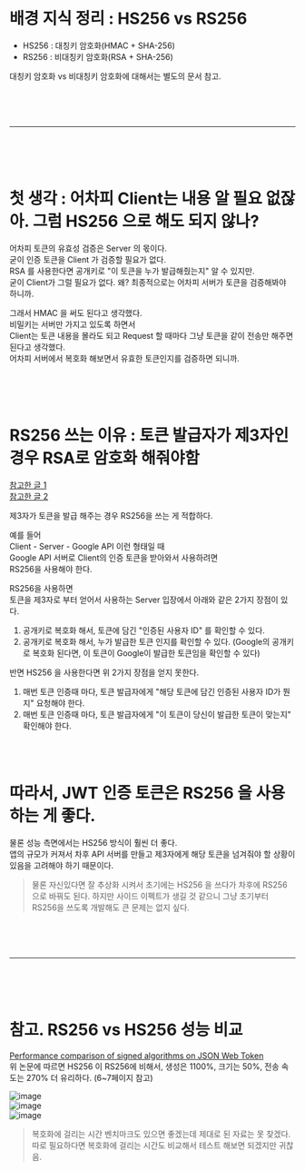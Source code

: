 # 배경 지식 정리 : HS256 vs RS256  
   
- HS256 : 대칭키 암호화(HMAC + SHA-256)  
- RS256 : 비대칭키 암호화(RSA + SHA-256)  
  
대칭키 암호화 vs 비대칭키 암호화에 대해서는 별도의 문서 참고.  
    
<br><br><br>   
  
---  
  
<br><br><br>  
  
# 첫 생각 : 어차피 Client는 내용 알 필요 없잖아. 그럼 HS256 으로 해도 되지 않나?  
  
어차피 토큰의 유효성 검증은 Server 의 몫이다.  
굳이 인증 토큰을 Client 가 검증할 필요가 없다.  
RSA 를 사용한다면 공개키로 "이 토큰을 누가 발급해줬는지" 알 수 있지만.  
굳이 Client가 그럴 필요가 없다. 왜? 최종적으로는 어차피 서버가 토큰을 검증해봐야 하니까.  
  
그래서 HMAC 을 써도 된다고 생각했다.    
비밀키는 서버만 가지고 있도록 하면서       
Client는 토큰 내용을 몰라도 되고 Request 할 때마다 그냥 토큰을 같이 전송만 해주면 된다고 생각했다.  
어차피 서버에서 복호화 해보면서 유효한 토큰인지를 검증하면 되니까.  
  
<br><br><br>
  
# RS256 쓰는 이유 : 토큰 발급자가 제3자인 경우 RSA로 암호화 해줘야함    
  
[참고한 글 1](https://medium.com/jongho-developer/jwt-algorithm-hs256-rs256-1ab9f833c486)  
[참고한 글 2](https://security.stackexchange.com/questions/194830/recommended-asymmetric-algorithms-for-jwt/233863#233863)  

제3자가 토큰을 발급 해주는 경우 RS256을 쓰는 게 적합하다.  
  
예를 들어   
Client - Server - Google API 이런 형태일 때    
Google API 서버로 Client의 인증 토큰을 받아와서 사용하려면   
RS256을 사용해야 한다.  
  
RS256을 사용하면  
토큰을 제3자로 부터 얻어서 사용하는 Server 입장에서 아래와 같은 2가지 장점이 있다.  
  
1. 공개키로 복호화 해서, 토큰에 담긴 "인증된 사용자 ID" 를 확인할 수 있다.  
2. 공개키로 복호화 해서, 누가 발급한 토큰 인지를 확인할 수 있다. (Google의 공개키로 복호화 된다면, 이 토큰이 Google이 발급한 토큰임을 확인할 수 있다)    
  
반면 HS256 을 사용한다면 위 2가지 장점을 얻지 못한다.  

1. 매번 토큰 인증때 마다, 토큰 발급자에게 "해당 토큰에 담긴 인증된 사용자 ID가 뭔지" 요청해야 한다.
2. 매번 토큰 인증때 마다, 토큰 발급자에게 "이 토큰이 당신이 발급한 토큰이 맞는지" 확인해야 한다.  
  
<br><br>  
  
# 따라서, JWT 인증 토큰은 RS256 을 사용하는 게 좋다.  
  
물론 성능 측면에서는 HS256 방식이 훨씬 더 좋다.  
앱의 규모가 커져서 차후 API 서버를 만들고 제3자에게 해당 토큰을 넘겨줘야 할 상황이 있음을 고려해야 하기 때문이다.    
  
> 물론 자신있다면 잘 추상화 시켜서 초기에는 HS256 을 쓰다가 차후에 RS256 으로 바꿔도 된다.
> 하지만 사이드 이펙트가 생길 것 같으니 그냥 초기부터 RS256을 쓰도록 개발해도 큰 문제는 없지 싶다.   
  
<br><br><br>  

----

<br><br><br>  
  
# 참고. RS256 vs HS256 성능 비교  
  
[Performance comparison of signed algorithms on JSON Web Token](https://iopscience.iop.org/article/10.1088/1757-899X/550/1/012023/pdf)  
위 논문에 따르면 HS256 이 RS256에 비해서, 생성은 1100%, 크기는 50%, 전송 속도는 270% 더 유리하다. (6~7페이지 참고)    
  
![image](https://github.com/PhysicksKim/TIL/assets/101965836/552c7118-6f07-4ffa-9d9e-9fddd8184c96)   
![image](https://github.com/PhysicksKim/TIL/assets/101965836/003a8cf2-0fec-40d2-80c6-f3dfcad113d4)   
![image](https://github.com/PhysicksKim/TIL/assets/101965836/8323ccdd-0a32-48b1-b2bf-ae9032baa97b)   

> 복호화에 걸리는 시간 벤치마크도 있으면 좋겠는데 제대로 된 자료는 못 찾겠다.
> 따로 필요하다면 복호화에 걸리는 시간도 비교해서 테스트 해보면 되겠지만
> 귀찮음.  
